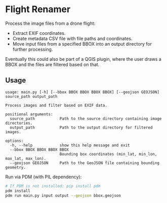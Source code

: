 # Flight Renamer

Process the image files from a drone flight:
- Extract EXIF coordinates.
- Create metadata CSV file with file paths and coordinates.
- Move input files from a specified BBOX into an output directory
  for further processing.

Eventually this could also be part of a QGIS plugin, where the user draws a BBOX
and the files are filtered based on that.

## Usage

```
usage: main.py [-h] [--bbox BBOX BBOX BBOX BBOX] [--geojson GEOJSON] source_path output_path

Process images and filter based on EXIF data.

positional arguments:
  source_path           Path to the source directory containing image directories.
  output_path           Path to the output directory for filtered images.

options:
  -h, --help            show this help message and exit
  --bbox BBOX BBOX BBOX BBOX
                        Bounding box coordinates (min_lat, min_lon, max_lat, max_lon).
  --geojson GEOJSON     Path to the GeoJSON file containing bounding geometry.
```

Run via PDM (with PIL dependency):

```bash
# If PDM is not installed: pip install pdm
pdm install
pdm run main.py input output --geojson bbox.geojson
```
